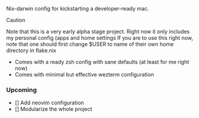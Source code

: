 Nix-darwin config for kickstarting a developer-ready mac.
> [!CAUTION]
> Note that this is a very early alpha stage project.
> Right now it only includes my personal config (apps and home settings
> If you are to use this right now, note that one should first change $USER to name of their own home directory in flake.nix
   
- Comes with a ready zsh config with sane defaults (at least for me right now)
- Comes with minimal but effective wezterm configuration
### Upcoming
- [] Add neovim configuration
- [] Modularize the whole project
